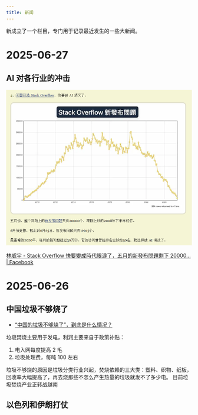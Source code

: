```yaml
---
title: 新闻
---
```


新成立了一个栏目，专门用于记录最近发生的一些大新闻。

# 2025-06-27

## AI 对各行业的冲击

![选Object还是Map](../images/2025/AI让stackoverflow快倒闭了.png)

[林威宇 - Stack Overflow 快要變成時代眼淚了，五月的新發布問題剩下 20000... | Facebook](https://www.facebook.com/uyiewnil/posts/pfbid0n2adkNrGgh8TEZXrMfJhRF7KhonUW8CUsPpsjNijoXXQtVbtFyNBWrJLwD7nFca2l)

# 2025-06-26

## 中国垃圾不够烧了

- [“中国的垃圾不够烧了”，到底是什么情况？](https://mp.weixin.qq.com/s/7G2ZGdICoJDUnCDiL-6R1Q?scene=1)

垃圾焚烧主要用于发电，利润主要来自于政策补贴：

1. 电入网每度提高 2 毛
2. 垃圾处理费，每吨 100 左右

垃圾不够烧的原因是垃圾分类行业兴起，焚烧依赖的三大类：塑料、织物、纸板，回收率大幅提高了，再去烧那些不怎么产生热量的垃圾就发不了多少电。
目前垃圾焚烧产业正转战越南

## 以色列和伊朗打仗
